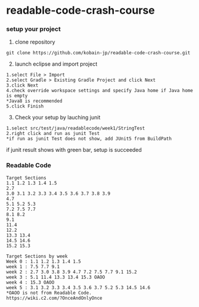 # readable-code-crash-course

### setup your project

1. clone repository 

```
git clone https://github.com/kobain-jp/readable-code-crash-course.git
```

2. launch eclipse and import project

```
1.select File > Import 
2.select Gradle > Existing Gradle Project and click Next
3.click Next
4.check override workspace settings and specify Java home if Java home is empty
*Java8 is recommended
5.click Finish

```

3. Check your setup by lauching junit

```
1.select src/test/java/readablecode/week1/StringTest
2.right click and run as junit Test
*if run as junit Test does not show, add JUnit5 from BuildPath 
```

if junit result shows with green bar, setup is succeeded

### Readable Code 

```
Target Sections
1.1 1.2 1.3 1.4 1.5
2.7
3.0 3.1 3.2 3.3 3.4 3.5 3.6 3.7 3.8 3.9 
4.7 
5.1 5.2 5.3
7.2 7.5 7.7 
8.1 8.2 
9.1 
11.4 
12.2 
13.3 13.4
14.5 14.6
15.2 15.3

Target Sections by week
Week 0 : 1.1 1.2 1.3 1.4 1.5
week 1 : 7.5 7.7 9.1
week 2 : 2.7 3.0 3.8 3.9 4.7 7.2 7.5 7.7 9.1 15.2
week 3 : 5.1 11.4 13.3 13.4 15.3 OAOO
week 4 : 15.3 OAOO
week 5 : 3.1 3.2 3.3 3.4 3.5 3.6 3.7 5.2 5.3 14.5 14.6
*OAOO is not from Readable Code.
https://wiki.c2.com/?OnceAndOnlyOnce
```
